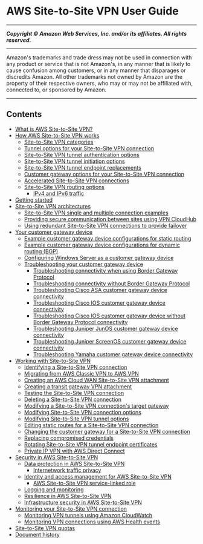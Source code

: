 # AWS Site-to-Site VPN User Guide

-----
*****Copyright &copy; Amazon Web Services, Inc. and/or its affiliates. All rights reserved.*****

-----
Amazon's trademarks and trade dress may not be used in 
     connection with any product or service that is not Amazon's, 
     in any manner that is likely to cause confusion among customers, 
     or in any manner that disparages or discredits Amazon. All other 
     trademarks not owned by Amazon are the property of their respective
     owners, who may or may not be affiliated with, connected to, or 
     sponsored by Amazon.

-----
## Contents
+ [What is AWS Site-to-Site VPN?](VPC_VPN.md)
+ [How AWS Site-to-Site VPN works](how_it_works.md)
   + [Site-to-Site VPN categories](vpn-categories.md)
   + [Tunnel options for your Site-to-Site VPN connection](VPNTunnels.md)
   + [Site-to-Site VPN tunnel authentication options](vpn-tunnel-authentication-options.md)
   + [Site-to-Site VPN tunnel initiation options](initiate-vpn-tunnels.md)
   + [Site-to-Site VPN tunnel endpoint replacements](endpoint-replacements.md)
   + [Customer gateway options for your Site-to-Site VPN connection](cgw-options.md)
   + [Accelerated Site-to-Site VPN connections](accelerated-vpn.md)
   + [Site-to-Site VPN routing options](VPNRoutingTypes.md)
      + [IPv4 and IPv6 traffic](ipv4-ipv6.md)
+ [Getting started](SetUpVPNConnections.md)
+ [Site-to-Site VPN architectures](site-site-architechtures.md)
   + [Site-to-Site VPN single and multiple connection examples](Examples.md)
   + [Providing secure communication between sites using VPN CloudHub](VPN_CloudHub.md)
   + [Using redundant Site-to-Site VPN connections to provide failover](vpn-redundant-connection.md)
+ [Your customer gateway device](your-cgw.md)
   + [Example customer gateway device configurations for static routing](cgw-static-routing-examples.md)
   + [Example customer gateway device configurations for dynamic routing (BGP)](cgw-dynamic-routing-examples.md)
   + [Configuring Windows Server as a customer gateway device](customer-gateway-device-windows.md)
   + [Troubleshooting your customer gateway device](Troubleshooting.md)
      + [Troubleshooting connectivity when using Border Gateway Protocol](Generic_Troubleshooting.md)
      + [Troubleshooting connectivity without Border Gateway Protocol](Generic_Troubleshooting_noBGP.md)
      + [Troubleshooting Cisco ASA customer gateway device connectivity](Cisco_ASA_Troubleshooting.md)
      + [Troubleshooting Cisco IOS customer gateway device connectivity](Cisco_Troubleshooting.md)
      + [Troubleshooting Cisco IOS customer gateway device without Border Gateway Protocol connectivity](Cisco_Troubleshooting_NoBGP.md)
      + [Troubleshooting Juniper JunOS customer gateway device connectivity](Juniper_Troubleshooting.md)
      + [Troubleshooting Juniper ScreenOS customer gateway device connectivity](Juniper_ScreenOs_Troubleshooting.md)
      + [Troubleshooting Yamaha customer gateway device connectivity](Yamaha_Troubleshooting.md)
+ [Working with Site-to-Site VPN](working-with-site-site.md)
   + [Identifying a Site-to-Site VPN connection](identify-vpn.md)
   + [Migrating from AWS Classic VPN to AWS VPN](aws-vpn-migrate.md)
   + [Creating an AWS Cloud WAN Site-to-Site VPN attachment](create-cwan-vpn-attachment.md)
   + [Creating a transit gateway VPN attachment](create-tgw-vpn-attachment.md)
   + [Testing the Site-to-Site VPN connection](HowToTestEndToEnd_Linux.md)
   + [Deleting a Site-to-Site VPN connection](delete-vpn.md)
   + [Modifying a Site-to-Site VPN connection's target gateway](modify-vpn-target.md)
   + [Modifying Site-to-Site VPN connection options](modify-vpn-connection-options.md)
   + [Modifying Site-to-Site VPN tunnel options](modify-vpn-tunnel-options.md)
   + [Editing static routes for a Site-to-Site VPN connection](vpn-edit-static-routes.md)
   + [Changing the customer gateway for a Site-to-Site VPN connection](change-vpn-cgw.md)
   + [Replacing compromised credentials](CompromisedCredentials.md)
   + [Rotating Site-to-Site VPN tunnel endpoint certificates](roate-vpn-certificate.md)
   + [Private IP VPN with AWS Direct Connect](private-ip-dx.md)
+ [Security in AWS Site-to-Site VPN](security.md)
   + [Data protection in AWS Site-to-Site VPN](data-protection.md)
      + [Internetwork traffic privacy](internetwork-traffic-privacy.md)
   + [Identity and access management for AWS Site-to-Site VPN](vpn-authentication-access-control.md)
      + [AWS Site-to-Site VPN service-linked role](vpn-service-linked-roles.md)
   + [Logging and monitoring](logging-monitoring.md)
   + [Resilience in AWS Site-to-Site VPN](disaster-recovery-resiliency.md)
   + [Infrastructure security in AWS Site-to-Site VPN](infrastructure-security.md)
+ [Monitoring your Site-to-Site VPN connection](monitoring-overview-vpn.md)
   + [Monitoring VPN tunnels using Amazon CloudWatch](monitoring-cloudwatch-vpn.md)
   + [Monitoring VPN connections using AWS Health events](monitoring-vpn-health-events.md)
+ [Site-to-Site VPN quotas](vpn-limits.md)
+ [Document history](WhatsNew.md)
